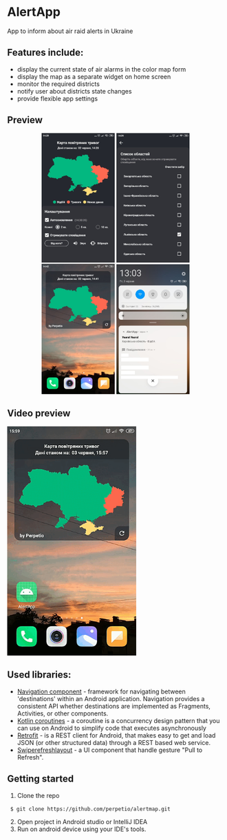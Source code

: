 # AlertApp

App to inform about air raid alerts in Ukraine

## Features include:
* display the current state of air alarms in the color map form
* display the map as a separate widget on home screen
* monitor the required districts
* notify user about districts state changes
* provide flexible app settings

## Preview
<p align="center">
    <img src="assets/main_screen.png" width='170'/>
    <img src="assets/select_states_screen.png" width='170'/>
    <img src="assets/widget.png" width='170'/>
    <img src="assets/notification.png" width='170'/>
</p>

## Video preview
<img src="assets/video_preview.gif" width='300'/>

## Used libraries:
* [Navigation component](https://developer.android.com/guide/navigation/navigation-getting-started?authuser=3) - framework for navigating between 'destinations' within an Android application. Navigation provides a consistent API whether destinations are implemented as Fragments, Activities, or other components.
* [Kotlin coroutines](https://developer.android.com/kotlin/coroutines) - a coroutine is a concurrency design pattern that you can use on Android to simplify code that executes asynchronously
* [Retrofit](https://square.github.io/retrofit/) - is a REST client for Android, that makes easy to get and load JSON (or other structured data) through a REST based web service.
* [Swiperefreshlayout](https://developer.android.com/jetpack/androidx/releases/swiperefreshlayout) - a UI component that handle gesture "Pull to Refresh".

## Getting started
1. Clone the repo
```
 $ git clone https://github.com/perpetio/alertmap.git
 ```
2. Open project in Android studio or IntelliJ IDEA
3. Run on android device using your IDE's tools.